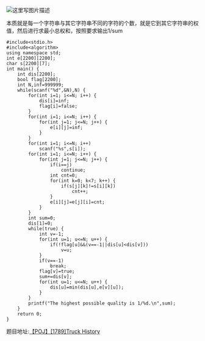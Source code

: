 ![这里写图片描述](http://img.blog.csdn.net/20160220172728321)


本质就是每一个字符串与其它字符串不同的字符的个数，就是它到其它字符串的权值，然后进行求最小总权和，按照要求输出1/sum

```
#include<stdio.h>
#include<algorithm>
using namespace std;
int e[2200][2200];
char s[2200][7];
int main() {
	int dis[2200];
	bool flag[2200];
	int N,inf=999999;
	while(scanf("%d",&N),N) {
		for(int i=1; i<=N; i++) {
			dis[i]=inf;
			flag[i]=false;
		}
		for(int i=1; i<=N; i++) {
			for(int j=1; j<=N; j++) {
				e[i][j]=inf;
			}
		}
		for(int i=1; i<=N; i++)
			scanf("%s",s[i]);
		for(int i=1; i<=N; i++) {
			for(int j=1; j<=N; j++) {
				if(i==j)
					continue;
				int cnt=0;
				for(int k=0; k<7; k++) {
					if(s[j][k]!=s[i][k])
						cnt++;
				}
				e[i][j]=e[j][i]=cnt;
			}
		}
		int sum=0;
		dis[1]=0;
		while(true) {
			int v=-1;
			for(int u=1; u<=N; u++) {
				if(!flag[u]&&(v==-1||dis[u]<dis[v]))
					v=u;
			}
			if(v==-1)
				break;
			flag[v]=true;
			sum+=dis[v];
			for(int u=1; u<=N; u++) {
				dis[u]=min(dis[u],e[v][u]);
			}
		}
		printf("The highest possible quality is 1/%d.\n",sum);
	}
	return 0;
}

```

题目地址:[【POJ】[1789]Truck History](http://poj.org/problem?id=1789)